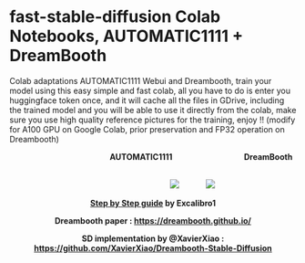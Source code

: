 # fast-stable-diffusion Colab Notebooks, AUTOMATIC1111 + DreamBooth
Colab adaptations AUTOMATIC1111 Webui and Dreambooth, train your model using this easy simple and fast colab, all you have to do is enter you huggingface token once, and it will cache all the files in GDrive, including the trained model and you will be able to use it directly from the colab, make sure you use high quality reference pictures for the training, enjoy !! (modify for A100 GPU on Google Colab, prior preservation and FP32 operation on Dreambooth)
 
 
<center><b>&nbsp;&nbsp;	&nbsp;	&nbsp;	&nbsp;	&nbsp;&nbsp;	&nbsp;	&nbsp;	&nbsp;	&nbsp;&nbsp;	&nbsp;	&nbsp;	&nbsp;	&nbsp;&nbsp;	&nbsp;	&nbsp;	&nbsp;	&nbsp;&nbsp;	&nbsp;	&nbsp;	&nbsp;	&nbsp;&nbsp;	&nbsp;	&nbsp;AUTOMATIC1111 &nbsp;&nbsp;&nbsp;&nbsp;&nbsp;&nbsp;&nbsp;&nbsp;&nbsp;&nbsp;&nbsp;&nbsp;&nbsp;&nbsp;&nbsp;&nbsp;&nbsp;&nbsp;&nbsp;&nbsp;&nbsp;&nbsp;&nbsp;&nbsp;&nbsp;&nbsp;&nbsp;&nbsp;&nbsp;&nbsp;&nbsp;&nbsp;&nbsp;&nbsp;&nbsp;&nbsp;&nbsp;DreamBooth
 
<br>&nbsp;&nbsp;&nbsp;&nbsp;&nbsp;&nbsp;&nbsp;&nbsp;&nbsp;&nbsp;&nbsp;&nbsp;&nbsp;&nbsp;&nbsp;&nbsp;&nbsp;&nbsp;&nbsp;&nbsp;&nbsp;&nbsp;&nbsp;&nbsp;&nbsp;&nbsp;&nbsp;&nbsp;&nbsp;&nbsp;&nbsp;&nbsp;&nbsp;&nbsp;&nbsp;&nbsp;&nbsp;&nbsp;&nbsp;&nbsp;&nbsp;
<a href="https://colab.research.google.com/github/TheLastBen/fast-stable-diffusion/blob/main/fast_stable_diffusion_AUTOMATIC1111.ipynb">
<img src='https://github.com/TheLastBen/fast-stable-diffusion/raw/main/Dreambooth/1.jpg'></a>&nbsp;&nbsp;&nbsp;&nbsp;&nbsp;&nbsp;&nbsp;&nbsp;&nbsp;&nbsp;&nbsp;&nbsp;&nbsp;
<a href="https://colab.research.google.com/github/UncleP/fast-stable-diffusion/blob/main/fast-DreamBooth.ipynb"><img src='https://github.com/TheLastBen/fast-stable-diffusion/raw/main/Dreambooth/4.jpg'></a>

[Step by Step guide](https://github.com/Excalibro1/fast-stable-diffusionwik/wiki/fast-stable-diffusion-wiki) by Excalibro1

Dreambooth paper : https://dreambooth.github.io/

SD implementation by @XavierXiao : https://github.com/XavierXiao/Dreambooth-Stable-Diffusion
